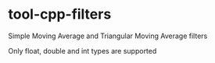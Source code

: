 # tool-cpp-filters

Simple Moving Average and Triangular Moving Average filters

Only float, double and int types are supported
